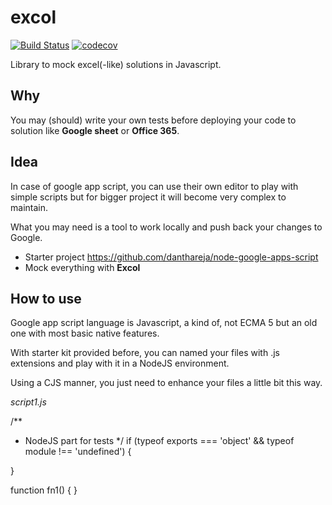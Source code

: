 # excol

[![Build Status](https://travis-ci.org/darul75/excol.svg?branch=master)](https://travis-ci.org/darul75/excol) [![codecov](https://codecov.io/gh/darul75/excol/branch/master/graph/badge.svg)](https://codecov.io/gh/darul75/excol)

Library to mock excel(-like) solutions in Javascript.

## Why

You may (should) write your own tests before deploying your code to solution like **Google sheet** or **Office 365**.

## Idea

In case of google app script, you can use their own editor to play with simple scripts but for bigger project it will become very complex to maintain.

What you may need is a tool to work locally and push back your changes to Google.

- Starter project https://github.com/danthareja/node-google-apps-script 
- Mock everything with **Excol** 

## How to use

Google app script language is Javascript, a kind of, not ECMA 5 but an old one with most basic native features.

With starter kit provided before, you can named your files with .js extensions and play with it in a NodeJS environment.

Using a CJS manner, you just need to enhance your files a little bit this way.

*script1.js*

/**
 * NodeJS part for tests
 */
if (typeof exports === 'object' && typeof module !== 'undefined') {

}

function fn1() {
}
